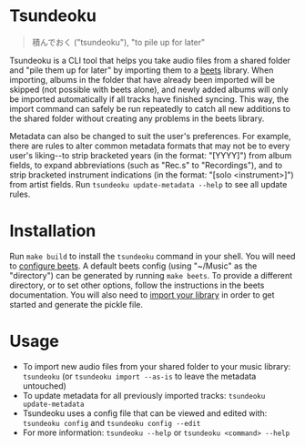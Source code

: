 # Tsundeoku

> 積んでおく ("tsundeoku"), "to pile up for later"

Tsundeoku is a CLI tool that helps you take audio files from a shared folder and
"pile them up for later" by importing them to a [beets](https://beets.io/)
library. When importing, albums in the folder that have already been imported
will be skipped (not possible with beets alone), and newly added albums will
only be imported automatically if all tracks have finished syncing. This way,
the import command can safely be run repeatedly to catch all new additions to
the shared folder without creating any problems in the beets library.

Metadata can also be changed to suit the user's preferences. For example, there
are rules to alter common metadata formats that may not be to every user's
liking--to strip bracketed years (in the format: "[YYYY]") from album fields, to
expand abbreviations (such as "Rec.s" to "Recordings"), and to strip bracketed
instrument indications (in the format: "[solo \<instrument\>]") from artist
fields. Run `tsundeoku update-metadata --help` to see all update rules.

# Installation

Run `make build` to install the `tsundeoku` command in your shell. You will need
to [configure beets](https://beets.readthedocs.io/en/stable/guides/main.html#configuring).
A default beets config (using "~/Music" as the "directory") can be generated by
running `make beets`. To provide a different directory, or to set other options,
follow the instructions in the beets documentation. You will also need to
[import your library](https://beets.readthedocs.io/en/stable/guides/main.html#importing-your-library)
in order to get started and generate the pickle file.

# Usage

- To import new audio files from your shared folder to your music library:
  `tsundeoku` (or `tsundeoku import --as-is` to leave the metadata untouched)
- To update metadata for all previously imported tracks: `tsundeoku update-metadata`
- Tsundeoku uses a config file that can be viewed and edited with: `tsundeoku config` and `tsundeoku config --edit`
- For more information: `tsundeoku --help` or `tsundeoku <command> --help`
